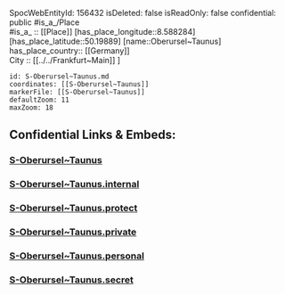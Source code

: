 ﻿---
location: [50.19889,8.588284] 
type: Station 
mapzoom: [8,18] 
mapmarker: train 
tags:
- geo/station/train
---
SpocWebEntityId: 156432
isDeleted: false
isReadOnly: false
confidential: public
#is_a_/Place  
#is_a_ :: [[Place]] 
[has_place_longitude::8.588284] 
[has_place_latitude::50.19889] 
[name::Oberursel~Taunus] 
has_place_country:: [[Germany]]  
City :: [[../../Frankfurt~Main]] ] 


```leaflet
id: S-Oberursel~Taunus.md
coordinates: [[S-Oberursel~Taunus]] 
markerFile: [[S-Oberursel~Taunus]] 
defaultZoom: 11 
maxZoom: 18
```


## Confidential Links & Embeds: 

### [S-Oberursel~Taunus](/_public/Earth/Continent/Europe/Europe~Central/Germany/Germany~West/Hessen/counties~Hessen/Frankfurt~Main/Stations-FFM~S/S-Oberursel~Taunus.md) 

### [S-Oberursel~Taunus.internal](/_internal/Earth/Continent/Europe/Europe~Central/Germany/Germany~West/Hessen/counties~Hessen/Frankfurt~Main/Stations-FFM~S/S-Oberursel~Taunus.internal.md) 

### [S-Oberursel~Taunus.protect](/_protect/Earth/Continent/Europe/Europe~Central/Germany/Germany~West/Hessen/counties~Hessen/Frankfurt~Main/Stations-FFM~S/S-Oberursel~Taunus.protect.md) 

### [S-Oberursel~Taunus.private](/_private/Earth/Continent/Europe/Europe~Central/Germany/Germany~West/Hessen/counties~Hessen/Frankfurt~Main/Stations-FFM~S/S-Oberursel~Taunus.private.md) 

### [S-Oberursel~Taunus.personal](/_personal/Earth/Continent/Europe/Europe~Central/Germany/Germany~West/Hessen/counties~Hessen/Frankfurt~Main/Stations-FFM~S/S-Oberursel~Taunus.personal.md) 

### [S-Oberursel~Taunus.secret](/_secret/Earth/Continent/Europe/Europe~Central/Germany/Germany~West/Hessen/counties~Hessen/Frankfurt~Main/Stations-FFM~S/S-Oberursel~Taunus.secret.md) 
